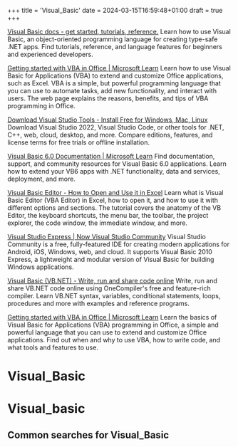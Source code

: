 +++
title = 'Visual_Basic'
date = 2024-03-15T16:59:48+01:00
draft = true
+++

[Visual Basic docs - get started, tutorials, reference.](https://learn.microsoft.com/en-us/dotnet/visual-basic/)
Learn how to use Visual Basic, an object-oriented programming language for creating type-safe .NET apps. Find tutorials, reference, and language features for beginners and experienced developers.

[Getting started with VBA in Office | Microsoft Learn](https://learn.microsoft.com/en-us/office/vba/library-reference/concepts/getting-started-with-vba-in-office)
Learn how to use Visual Basic for Applications (VBA) to extend and customize Office applications, such as Excel. VBA is a simple, but powerful programming language that you can use to automate tasks, add new functionality, and interact with users. The web page explains the reasons, benefits, and tips of VBA programming in Office.

[Download Visual Studio Tools - Install Free for Windows, Mac, Linux](https://visualstudio.microsoft.com/downloads/)
Download Visual Studio 2022, Visual Studio Code, or other tools for .NET, C++, web, cloud, desktop, and more. Compare editions, features, and license terms for free trials or offline installation.

[Visual Basic 6.0 Documentation | Microsoft Learn](https://learn.microsoft.com/en-us/previous-versions/visualstudio/visual-basic-6/visual-basic-6.0-documentation)
Find documentation, support, and community resources for Visual Basic 6.0 applications. Learn how to extend your VB6 apps with .NET functionality, data and services, deployment, and more.

[Visual Basic Editor - How to Open and Use it in Excel](https://trumpexcel.com/visual-basic-editor/)
Learn what is Visual Basic Editor (VBA Editor) in Excel, how to open it, and how to use it with different options and sections. The tutorial covers the anatomy of the VB Editor, the keyboard shortcuts, the menu bar, the toolbar, the project explorer, the code window, the immediate window, and more.

[Visual Studio Express | Now Visual Studio Community](https://visualstudio.microsoft.com/vs/express/)
Visual Studio Community is a free, fully-featured IDE for creating modern applications for Android, iOS, Windows, web, and cloud. It supports Visual Basic 2010 Express, a lightweight and modular version of Visual Basic for building Windows applications.

[Visual Basic (VB.NET) - Write, run and share code online](https://onecompiler.com/vb)
Write, run and share VB.NET code online using OneCompiler's free and feature-rich compiler. Learn VB.NET syntax, variables, conditional statements, loops, procedures and more with examples and reference programs.

[Getting started with VBA in Office | Microsoft Learn](https://learn.microsoft.com/en-us/office/vba/library-reference/concepts/getting-started-with-vba-in-office)
Learn the basics of Visual Basic for Applications (VBA) programming in Office, a simple and powerful language that you can use to extend and customize Office applications. Find out when and why to use VBA, how to write code, and what tools and features to use.

Visual_Basic
============

# Visual_basic

## Common searches for Visual_Basic
